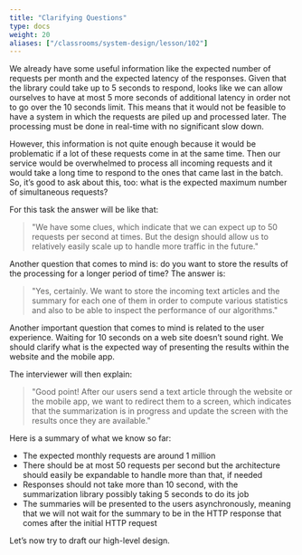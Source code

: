 ```yaml
---
title: "Clarifying Questions"
type: docs
weight: 20
aliases: ["/classrooms/system-design/lesson/102"]
---
```

We already have some useful information like the expected number of requests per month and the expected latency of the responses. Given that the library could take up to 5 seconds to respond, looks like we can allow ourselves to have at most 5 more seconds of additional latency in order not to go over the 10 seconds limit. This means that it would not be feasible to have a system in which the requests are piled up and processed later. The processing must be done in real-time with no significant slow down.

However, this information is not quite enough because it would be problematic if a lot of these requests come in at the same time. Then our service would be overwhelmed to process all incoming requests and it would take a long time to respond to the ones that came last in the batch. So, it’s good to ask about this, too: what is the expected maximum number of simultaneous requests?

For this task the answer will be like that:

<blockquote>"We have some clues, which indicate that we can expect up to 50 requests per second at times. But the design should allow us to relatively easily scale up to handle more traffic in the future."</blockquote>

Another question that comes to mind is: do you want to store the results of the processing for a longer period of time? The answer is:

<blockquote>"Yes, certainly. We want to store the incoming text articles and the summary for each one of them in order to compute various statistics and also to be able to inspect the performance of our algorithms."</blockquote>

Another important question that comes to mind is related to the user experience. Waiting for 10 seconds on a web site doesn’t sound right. We should clarify what is the expected way of presenting the results within the website and the mobile app.

The interviewer will then explain:

<blockquote>"Good point! After our users send a text article through the website or the mobile app, we want to redirect them to a screen, which indicates that the summarization is in progress and update the screen with the results once they are available."</blockquote>

Here is a summary of what we know so far:

* The expected monthly requests are around 1 million
* There should be at most 50 requests per second but the architecture should easily be expandable to handle more than that, if needed
* Responses should not take more than 10 second, with the summarization library possibly taking 5 seconds to do its job
* The summaries will be presented to the users asynchronously, meaning that we will not wait for the summary to be in the HTTP response that comes after the initial HTTP request

Let’s now try to draft our high-level design.
